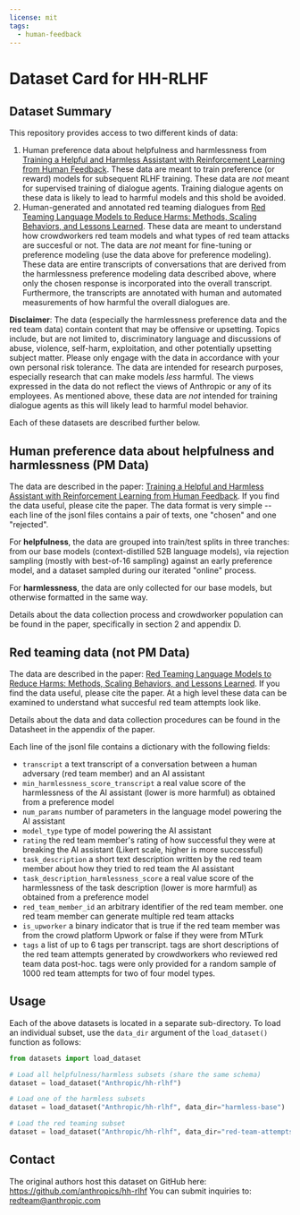 ```yaml
---
license: mit
tags:
  - human-feedback
---
```


# Dataset Card for HH-RLHF

## Dataset Summary


This repository provides access to two different kinds of data:
1. Human preference data about helpfulness and harmlessness from [Training a Helpful and Harmless Assistant with Reinforcement Learning from Human Feedback](https://arxiv.org/abs/2204.05862). These data are meant to train preference (or reward) models for subsequent RLHF training. These data are *not* meant for supervised training of dialogue agents. Training dialogue agents on these data is likely to lead to harmful models and this shold be avoided.
2. Human-generated and annotated red teaming dialogues from [Red Teaming Language Models to Reduce Harms: Methods, Scaling Behaviors, and Lessons Learned](https://www.anthropic.com/red_teaming.pdf). These data are meant to understand how crowdworkers red team models and what types of red team attacks are succesful or not. The data are *not* meant for fine-tuning or preference modeling (use the data above for preference modeling). These data are entire transcripts of conversations that are derived from the harmlessness preference modeling data described above, where only the chosen response is incorporated into the overall transcript. Furthermore, the transcripts are annotated with human and automated measurements of how harmful the overall dialogues are.

**Disclaimer**: The data (especially the harmlessness preference data and the red team data) contain content that may be offensive or upsetting. Topics include, but are not limited to, discriminatory language and discussions of abuse, violence, self-harm, exploitation, and other potentially upsetting subject matter. Please only engage with the data in accordance with your own personal risk tolerance. The data are intended for research purposes, especially research that can make models *less* harmful. The views expressed in the data do not reflect the views of Anthropic or any of its employees. As mentioned above, these data are *not* intended for training dialogue agents as this will likely lead to harmful model behavior. 

Each of these datasets are described further below. 

## Human preference data about helpfulness and harmlessness (PM Data)

The data are described in the paper: [Training a Helpful and Harmless Assistant with Reinforcement Learning from Human Feedback](https://arxiv.org/abs/2204.05862). If you find the data useful, please cite the paper. The data format is very simple -- each line of the jsonl files contains a pair of texts, one "chosen" and one "rejected".

For **helpfulness**, the data are grouped into train/test splits in three tranches: from our base models (context-distilled 52B language models), via rejection sampling (mostly with best-of-16 sampling) against an early preference model, and a dataset sampled during our iterated "online" process. 

For **harmlessness**, the data are only collected for our base models, but otherwise formatted in the same way.

Details about the data collection process and crowdworker population can be found in the paper, specifically in section 2 and appendix D. 

## Red teaming data (not PM Data)

The data are described in the paper: [Red Teaming Language Models to Reduce Harms: Methods, Scaling Behaviors, and Lessons Learned](https://www.anthropic.com/red_teaming.pdf). If you find the data useful, please cite the paper. At a high level these data can be examined to understand what succesful red team attempts look like. 

Details about the data and data collection procedures can be found in the Datasheet in the appendix of the paper. 

Each line of the jsonl file contains a dictionary with the following fields:
- `transcript` a text transcript of a conversation between a human adversary (red team member) and an AI assistant
- `min_harmlessness_score_transcript` a real value score of the harmlessness of the AI assistant (lower is more harmful) as obtained from a preference model
- `num_params` number of parameters in the language model powering the AI assistant
- `model_type` type of model powering the AI assistant
- `rating` the red team member's rating of how successful they were at breaking the AI assistant (Likert scale, higher is more successful)  
- `task_description` a short text description written by the red team member about how they tried to red team the AI assistant
- `task_description_harmlessness_score` a real value score of the harmlessness of the task description (lower is more harmful) as obtained from a preference model
- `red_team_member_id` an arbitrary identifier of the red team member. one red team member can generate multiple red team attacks
- `is_upworker` a binary indicator that is true if the red team member was from the crowd platform Upwork or false if they were from MTurk
- `tags` a list of up to 6 tags per transcript. tags are short descriptions of the red team attempts generated by crowdworkers who reviewed red team data post-hoc. tags were only provided for a random sample of 1000 red team attempts for two of four model types.

## Usage

Each of the above datasets is located in a separate sub-directory. To load an individual subset, use the `data_dir` argument of the `load_dataset()` function as follows:

```python
from datasets import load_dataset

# Load all helpfulness/harmless subsets (share the same schema)
dataset = load_dataset("Anthropic/hh-rlhf")

# Load one of the harmless subsets
dataset = load_dataset("Anthropic/hh-rlhf", data_dir="harmless-base")

# Load the red teaming subset
dataset = load_dataset("Anthropic/hh-rlhf", data_dir="red-team-attempts")
```

## Contact

The original authors host this dataset on GitHub here: https://github.com/anthropics/hh-rlhf
You can submit inquiries to: redteam@anthropic.com